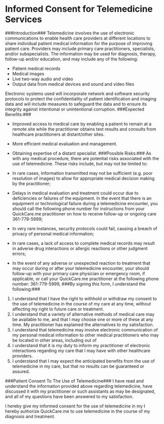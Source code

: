Informed Consent for Telemedicine Services
==================================== 
###Introduction###
Telemedicine involves the use of electronic communications to enable health care providers at different locations to share individual patient medical information for the purpose of improving patient care. Providers may include primary care practitioners, specialists, and/or subspecialists. The information may be used for diagnosis, therapy, follow-up and/or education, and may include any of the following:

- Patient medical records
- Medical images
- Live two-way audio and video
- Output data from medical devices and sound and video files

Electronic systems used will incorporate network and software security protocols to protect the confidentiality of patient identification and imaging data and will include measures to safeguard the data and to ensure its integrity against intentional or unintentional corruption.
###Expected Benefits:###

- Improved access to medical care by enabling a patient to remain at a remote site while the practitioner obtains test results and consults from healthcare practitioners at distant/other sites.
- More efficient medical evaluation and management.
- Obtaining expertise of a distant specialist.
###Possible Risks:###
As with any medical procedure, there are potential risks associated with the use of telemedicine. These risks include, but may not be limited to:

- In rare cases, information transmitted may not be sufficient (e.g. poor resolution of images) to allow for appropriate medical decision making by the practitioner;
- Delays in medical evaluation and treatment could occur due to deficiencies or failures of the equipment.  In the event that there is an equipment or technological failure during a telemedicine encounter, you should call the following phone number for instructions from your QuickCare.me practitioner on how to receive follow-up or ongoing care 361-779-5999;
- In very rare instances, security protocols could fail, causing a breach of privacy of personal medical information;
- In rare cases, a lack of access to complete medical records may result in adverse drug interactions or allergic reactions or other judgment errors;
- In the event of any adverse or unexpected reaction to treatment that may occur during or after your telemedicine encounter, your should follow-up with your primary care physician or emergency room, if applicable, or call your QuickCare.me practitioner at the following phone number: 361-779-5999,
###By signing this form, I understand the following:###

1. I understand that I have the right to withhold or withdraw my consent to the use of  telemedicine in the course of my care at any time, without affecting my right to future care or treatment.
2. I understand that a variety of alternative methods of medical care may be available to me, and that I may choose one or more of these at any time. My practitioner has explained the alternatives to my satisfaction.
3. I understand that telemedicine may involve electronic communication of my personal medical information to other medical practitioners who may be located in other areas, including out of 
4. I understand that it is my duty to inform my practitioner of electronic interactions regarding my care that I may have with other healthcare providers.
5. I understand that I may expect the anticipated benefits from the use of telemedicine in my care, but that no results can be guaranteed or assured.

###Patient Consent To The Use of Telemedicine###
I have read and understand the information provided above regarding telemedicine, have discussed it with my practitioner or such assistants as may be designated, and all of my questions have been answered to my satisfaction. 

I hereby give my informed consent for the use of telemedicine in my I hereby authorize QuickCare.me to use telemedicine in the course of my diagnosis and treatment.